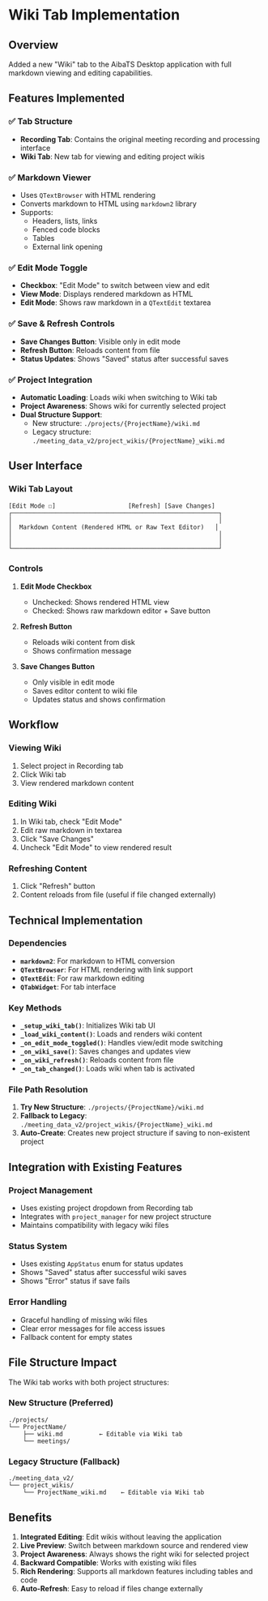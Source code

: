 # Wiki Tab Implementation

## Overview

Added a new "Wiki" tab to the AibaTS Desktop application with full markdown viewing and editing capabilities.

## Features Implemented

### ✅ **Tab Structure**
- **Recording Tab**: Contains the original meeting recording and processing interface
- **Wiki Tab**: New tab for viewing and editing project wikis

### ✅ **Markdown Viewer**
- Uses `QTextBrowser` with HTML rendering
- Converts markdown to HTML using `markdown2` library
- Supports:
  - Headers, lists, links
  - Fenced code blocks
  - Tables
  - External link opening

### ✅ **Edit Mode Toggle**
- **Checkbox**: "Edit Mode" to switch between view and edit
- **View Mode**: Displays rendered markdown as HTML
- **Edit Mode**: Shows raw markdown in a `QTextEdit` textarea

### ✅ **Save & Refresh Controls**
- **Save Changes Button**: Visible only in edit mode
- **Refresh Button**: Reloads content from file
- **Status Updates**: Shows "Saved" status after successful saves

### ✅ **Project Integration**
- **Automatic Loading**: Loads wiki when switching to Wiki tab
- **Project Awareness**: Shows wiki for currently selected project
- **Dual Structure Support**: 
  - New structure: `./projects/{ProjectName}/wiki.md`
  - Legacy structure: `./meeting_data_v2/project_wikis/{ProjectName}_wiki.md`

## User Interface

### Wiki Tab Layout
```
[Edit Mode ☐]                    [Refresh] [Save Changes]
┌─────────────────────────────────────────────────────────┐
│                                                         │
│  Markdown Content (Rendered HTML or Raw Text Editor)   │
│                                                         │
│                                                         │
└─────────────────────────────────────────────────────────┘
```

### Controls

1. **Edit Mode Checkbox**
   - Unchecked: Shows rendered HTML view
   - Checked: Shows raw markdown editor + Save button

2. **Refresh Button**
   - Reloads wiki content from disk
   - Shows confirmation message

3. **Save Changes Button**
   - Only visible in edit mode
   - Saves editor content to wiki file
   - Updates status and shows confirmation

## Workflow

### Viewing Wiki
1. Select project in Recording tab
2. Click Wiki tab
3. View rendered markdown content

### Editing Wiki  
1. In Wiki tab, check "Edit Mode"
2. Edit raw markdown in textarea
3. Click "Save Changes"
4. Uncheck "Edit Mode" to view rendered result

### Refreshing Content
1. Click "Refresh" button
2. Content reloads from file (useful if file changed externally)

## Technical Implementation

### Dependencies
- **`markdown2`**: For markdown to HTML conversion
- **`QTextBrowser`**: For HTML rendering with link support
- **`QTextEdit`**: For raw markdown editing
- **`QTabWidget`**: For tab interface

### Key Methods

- **`_setup_wiki_tab()`**: Initializes Wiki tab UI
- **`_load_wiki_content()`**: Loads and renders wiki content
- **`_on_edit_mode_toggled()`**: Handles view/edit mode switching
- **`_on_wiki_save()`**: Saves changes and updates view
- **`_on_wiki_refresh()`**: Reloads content from file
- **`_on_tab_changed()`**: Loads wiki when tab is activated

### File Path Resolution
1. **Try New Structure**: `./projects/{ProjectName}/wiki.md`
2. **Fallback to Legacy**: `./meeting_data_v2/project_wikis/{ProjectName}_wiki.md`
3. **Auto-Create**: Creates new project structure if saving to non-existent project

## Integration with Existing Features

### Project Management
- Uses existing project dropdown from Recording tab
- Integrates with `project_manager` for new project structure
- Maintains compatibility with legacy wiki files

### Status System
- Uses existing `AppStatus` enum for status updates
- Shows "Saved" status after successful wiki saves
- Shows "Error" status if save fails

### Error Handling
- Graceful handling of missing wiki files
- Clear error messages for file access issues
- Fallback content for empty states

## File Structure Impact

The Wiki tab works with both project structures:

### New Structure (Preferred)
```
./projects/
└── ProjectName/
    ├── wiki.md          ← Editable via Wiki tab
    └── meetings/
```

### Legacy Structure (Fallback)
```
./meeting_data_v2/
└── project_wikis/
    └── ProjectName_wiki.md    ← Editable via Wiki tab
```

## Benefits

1. **Integrated Editing**: Edit wikis without leaving the application
2. **Live Preview**: Switch between markdown source and rendered view
3. **Project Awareness**: Always shows the right wiki for selected project
4. **Backward Compatible**: Works with existing wiki files
5. **Rich Rendering**: Supports all markdown features including tables and code
6. **Auto-Refresh**: Easy to reload if files change externally
